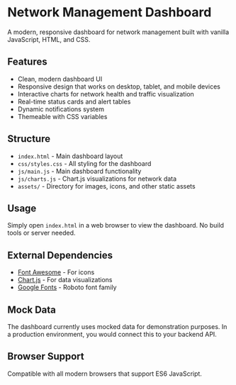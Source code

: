 # Network Management Dashboard

A modern, responsive dashboard for network management built with vanilla JavaScript, HTML, and CSS.

## Features

- Clean, modern dashboard UI
- Responsive design that works on desktop, tablet, and mobile devices
- Interactive charts for network health and traffic visualization
- Real-time status cards and alert tables
- Dynamic notifications system
- Themeable with CSS variables

## Structure

- `index.html` - Main dashboard layout
- `css/styles.css` - All styling for the dashboard
- `js/main.js` - Main dashboard functionality
- `js/charts.js` - Chart.js visualizations for network data
- `assets/` - Directory for images, icons, and other static assets

## Usage

Simply open `index.html` in a web browser to view the dashboard. No build tools or server needed.

## External Dependencies

- [Font Awesome](https://fontawesome.com/) - For icons
- [Chart.js](https://www.chartjs.org/) - For data visualizations
- [Google Fonts](https://fonts.google.com/) - Roboto font family

## Mock Data

The dashboard currently uses mocked data for demonstration purposes. In a production environment, you would connect this to your backend API.

## Browser Support

Compatible with all modern browsers that support ES6 JavaScript. 